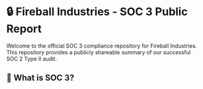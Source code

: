 # 🔒 Fireball Industries - SOC 3 Public Report

Welcome to the official SOC 3 compliance repository for Fireball Industries. This repository provides a publicly shareable summary of our successful SOC 2 Type II audit.

## 📄 What is SOC 3?

